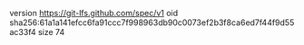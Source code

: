 version https://git-lfs.github.com/spec/v1
oid sha256:61a1a141efcc6fa91ccc7f998963db90c0073ef2b3f8ca6ed7f44f9d55ac33f4
size 74

